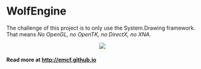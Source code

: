 # WolfEngine

The challenge of this project is to only use the System.Drawing framework. That means _No OpenGL, no OpenTK, no DirectX, no XNA._
<p align="center">
<img src="http://www.adweek.com/socialtimes/files/2012/05/wolfenstein-logo-type-300x80.png"/>
</p>

#### Read more at http://emcf.github.io

